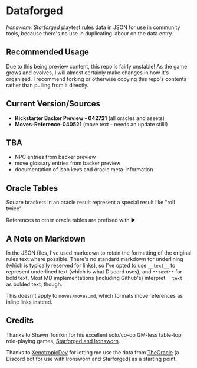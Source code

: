 # Dataforged

*Ironsworn: Starforged* playtest rules data in JSON for use in community tools, because there's no use in duplicating labour on the data entry.

## Recommended Usage
Due to this being preview content, this repo is fairly unstable! As the game grows and evolves, I will almost certainly make changes in how it's organized. I recommend forking or otherwise copying this repo's contents rather than pulling from it directly.

## Current Version/Sources

  * **Kickstarter Backer Preview - 042721** (all oracles and assets)
  * **Moves-Reference-040521** (move text - needs an update still!)

## TBA
  * NPC entries from backer preview
  * move glossary entries from backer preview
  * documentation of json keys and oracle meta-information

## Oracle Tables

Square brackets in an oracle result represent a special result like "roll twice".

References to other oracle tables are prefixed with ▶️

## A Note on Markdown

In the JSON files, I've used markdown to retain the formatting of the original rules text where possible. There's no standard markdown for underlining (which is typically reserved for links), so I've opted to use `__text__` to represent underlined text (which is what Discord uses), and `**text**` for bold text. Most MD implementations (including Github's) interpret `__text__` as bolded text, though.

This doesn't apply to `moves/moves.md`, which formats move references as inline links instead.

## Credits

Thanks to Shawn Tomkin for his excellent solo/co-op GM-less table-top role-playing games, [Starforged and Ironsworn](https://www.ironswornrpg.com/).

Thanks to [XenotropicDev](https://github.com/XenotropicDev) for letting me use the data from [TheOracle](https://github.com/XenotropicDev/TheOracle) (a Discord bot for use with Ironsworn and Starforged) as a starting point.
